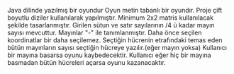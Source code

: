 Java dilinde yazılmış bir oyundur 
Oyun metin tabanlı bir oyundır.
Proje çift boyutlu diziler kullanılarak yapılmıştır.
Minimum 2x2 matris kullanılacak şekilde tasarlanmıştır.
Girilen sütun ve satır sayılarının /4 ü kadar mayın sayısı mevcuttur.
Mayınlar "-" ile tanımlanmıştır.
Daha önce seçilen koordinatlar bir daha seçilemez.
Seçtiğin hücrenin  etrafındaki temas eden bütün mayınların sayısı seçtiğin hücreye yazılır.(eğer mayın yoksa)
Kullanıcı bir mayına basarsa oyunu kaybedecektir.
Kullanıcı eğer hiç bir mayına basmadan bütün hücreleri açarsa oyunu kazanacaktır.
